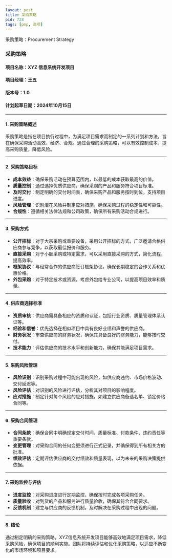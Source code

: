 ```yaml
---
layout: post
title: 采购策略
pid: 728
tags: [pmp, 高项]
---
```


采购策略：Procurement Strategy

### **采购策略**

#### **项目名称**：XYZ 信息系统开发项目

#### **项目经理**：王五

#### **版本号**：1.0

#### **计划起草日期**：2024年10月15日

------

#### **1. 采购策略概述**

采购策略是指在项目执行过程中，为满足项目需求而制定的一系列计划和方法，旨在确保采购活动高效、经济、合规。通过合理的采购策略，可以有效控制成本、提高采购质量，降低风险。

------

#### **2. 采购策略目标**

- **成本效益**：确保采购活动在预算范围内，以最低的成本获取最高的价值。
- **质量控制**：通过选择优质供应商，确保采购的产品和服务符合项目标准。
- **及时交付**：制定明确的交付时间表，确保采购产品和服务按时到位，支持项目进度。
- **风险管理**：识别潜在风险并制定应对措施，确保采购过程的稳定性和可靠性。
- **合规性**：遵循相关法律法规和公司政策，确保所有采购活动合规进行。

------

#### **3. 采购方式**

- **公开招标**：对于大宗采购或重要设备，采用公开招标的方式，广泛邀请合格供应商参与竞争，以获取最佳报价和服务。
- **直接采购**：对于小额采购或特定需求，可以采用直接采购的方式，简化流程，提高效率。
- **框架协议**：与经常合作的供应商签订框架协议，确保长期稳定的合作关系和优惠价格。
- **外包采购**：对于特定技术或资源，考虑外包给专业公司，以提高项目效率和质量。

------

#### **4. 供应商选择标准**

- **资质审核**：供应商需具备相应的资质和认证，包括行业资质、质量管理体系认证等。
- **经验和信誉**：优先选择在相似项目中具有良好业绩和声誉的供应商。
- **财务状况**：审查供应商的财务状况，确保其具备良好的财务能力，能够按时交付。
- **技术能力**：评估供应商的技术水平和创新能力，确保其能满足项目需求。

------

#### **5. 采购风险管理**

- **风险识别**：识别采购过程中可能出现的风险，如供应商违约、市场价格波动、交付延迟等。
- **风险评估**：对识别的风险进行评估，分析其对项目的影响程度。
- **应对措施**：制定针对每个风险的应对措施，如建立供应商备选名单、锁定价格合同等。

------

#### **6. 采购合同管理**

- **合同条款**：确保合同中明确规定交付时间、质量标准、付款条件、违约责任等重要条款。
- **变更管理**：对采购合同的任何变更须进行正式记录，并确保得到所有相关方的批准。
- **绩效评估**：定期评估供应商的交付绩效和质量表现，以为未来的采购决策提供依据。

------

#### **7. 采购监控与评估**

- **进度监控**：对采购进度进行定期监控，确保按时完成各项采购任务。
- **质量验收**：对到货的产品和服务进行质量验收，确保其符合合同要求。
- **反馈机制**：建立与供应商的反馈机制，及时解决在采购过程中出现的问题。

------

#### **8. 结论**

通过制定明确的采购策略，XYZ信息系统开发项目能够高效地满足项目需求，降低采购风险，确保项目的顺利实施。团队将持续评估和优化采购策略，以适应不断变化的市场环境和项目要求。
